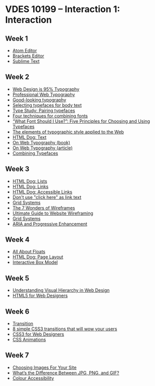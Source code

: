 # VDES 10199 – Interaction 1: Interaction
<h2>Week 1</h2>
<ul>
<li><a href="http://www.atom.io">Atom Editor</a></li>
<li><a href="http://brackets.io">Brackets Editor</a></li>
<li><a href="http://sublimetext.com">Sublime Text</a></li>
</ul>
<h2>Week 2</h2>
<ul>
<li><a href="https://ia.net/know-how/the-web-is-all-about-typography-period">Web Design is 95% Typography</a></li>
<li><a href="https://prowebtype.com/">Professional Web Typography</a></li>
<li><a href="https://deardesignstudent.com/good-looking-typography-92e218ad24b6">Good-looking typography</a></li>
<li><a href="http://practice.typekit.com/lesson/selecting-typefaces-for-body-text/">Selecting typefaces for body text</a></li>
<li><a href="http://blog.typekit.com/2012/05/23/type-study-pairing-typefaces/">Type Study: Pairing typefaces</a></li>
<li><a href="http://www.typography.com/techniques/combining-fonts/">Four techniques for combining fonts</a></li>
<li><a href="http://www.smashingmagazine.com/2010/12/14/what-font-should-i-use-five-principles-for-choosing-and-using-typefaces/">&ldquo;What Font Should I Use?&rdquo;: Five Principles for Choosing and Using Typefaces</a></li>
<li><a href="http://webtypography.net/">The elements of typographic style applied to the Web</a></li>
<li><a href="http://htmldog.com/guides/css/beginner/text/">HTML Dog: Text</a></li>
<li><a href="https://abookapart.com/products/on-web-typography">On Web Typography (book)</a></li>
<li><a href="http://alistapart.com/article/on-web-typography">On Web Typography (article)</a></li>
<li><a href="https://typekit.files.wordpress.com/2016/04/combiningtypefaces.pdf">Combining Typefaces</a></li>
</ul>
<h2>Week 3</h2>
<ul>
<li><a href="http://www.htmldog.com/guides/html/beginner/lists/">HTML Dog: Lists</a></li>
<li><a href="http://www.htmldog.com/guides/html/beginner/links/">HTML Dog: Links</a></li>
<li><a href="http://www.htmldog.com/guides/html/advanced/links/">HTML Dog: Accessible Links</a></li>
<li><a href="https://www.w3.org/QA/Tips/noClickHere">Don't use "click here" as link text</a></li>
<li><a href="http://designingfortheweb.co.uk/part5/part5_chapter23.php">Grid Systems</a></li>
<li><a href="https://boagworld.com/design/the-7-wonders-of-wireframes/">The 7 Wonders of Wireframes</a></li>
<li><a href="http://sixrevisions.com/user-interface/website-wireframing/">Ultimate Guide to Website Wireframing</a></li>
<li><a href="http://designingfortheweb.co.uk/part5/part5_chapter23.php">Grid Systems</a></li>
<li><a href="http://alistapart.com/article/aria-and-progressive-enhancement">ARIA and Progressive Enhancement</a></li>
</ul>
<h2>Week 4</h2>
<ul>
<li><a href="https://css-tricks.com/all-about-floats/">All About Floats</a></li>
<li><a href="http://www.htmldog.com/guides/css/intermediate/layout/">HTML Dog: Page Layout</a></li>
<li><a href="http://codepen.io/ryanwprice/full/QjwraP/">Interactive Box Model</a></li>
</ul>
<h2>Week 5</h2>
<ul>
<li><a href="https://webdesign.tutsplus.com/articles/understanding-visual-hierarchy-in-web-design--webdesign-84">Understanding Visual Hierarchy in Web Design</a></li>
<li><a href="https://html5forwebdesigners.com/">HTML5 for Web Designers</a></li>
</ul>
<h2>Week 6</h2>
<ul>
<li><a href="https://css-tricks.com/almanac/properties/t/transition/">Transition</a></li>
<li><a href="http://www.webdesignerdepot.com/2014/05/8-simple-css3-transitions-that-will-wow-your-users/">8 simple CSS3 transitions that will wow your users</a></li>
<li><a href="https://abookapart.com/products/css3-for-web-designers">CSS3 for Web Designers</a></li>
<li><a href="http://cssanimationspocketguide.com/" target="_blank">CSS Animations</a></li>
</ul>
<h2>Week 7</h2>
<ul>
<li><a href="http://htmlandcssbook.com/extras/choosing-images-for-your-site/">Choosing Images For Your Site</a></li>
<li><a href="http://gizmodo.com/5656669/whats-the-difference-between-jpg-png-and-gif">What&rsquo;s the Difference Between JPG, PNG, and GIF?</a></li>
<li><a href="https://gumroad.com/l/loura11y">Colour Accessibility</a></li>
</ul>